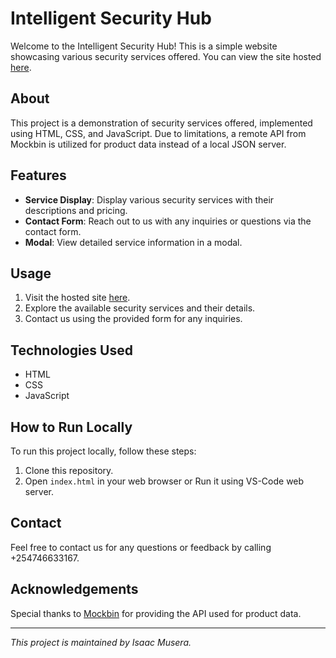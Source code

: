 # Intelligent Security Hub

Welcome to the Intelligent Security Hub! This is a simple website showcasing various security services offered. You can view the site hosted [here](https://dulcet-buttercream-35aac8.netlify.app/).

## About

This project is a demonstration of security services offered, implemented using HTML, CSS, and JavaScript. Due to limitations, a remote API from Mockbin is utilized for product data instead of a local JSON server.

## Features

- **Service Display**: Display various security services with their descriptions and pricing.
- **Contact Form**: Reach out to us with any inquiries or questions via the contact form.
- **Modal**: View detailed service information in a modal.

## Usage

1. Visit the hosted site [here](https://dulcet-buttercream-35aac8.netlify.app/).
2. Explore the available security services and their details.
3. Contact us using the provided form for any inquiries.

## Technologies Used

- HTML
- CSS
- JavaScript

## How to Run Locally

To run this project locally, follow these steps:

1. Clone this repository.
2. Open `index.html` in your web browser or Run it using VS-Code web server.

## Contact

Feel free to contact us for any questions or feedback by calling +254746633167.

## Acknowledgements

Special thanks to [Mockbin](https://mockbin.org/) for providing the API used for product data.

---

*This project is maintained by Isaac Musera.*
